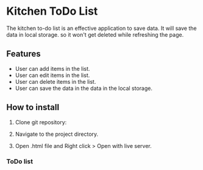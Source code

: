 # Kitchen ToDo List

The kitchen to-do list is an effective application to save data. It will save the data in local storage. so it won't get deleted while refreshing the page.

## Features
- User can add items in the list.
- User can edit items in the list.
- User can delete items in the list.
- User can save the data in the data in the local storage.

## How to install
1. Clone git repository:
   
2. Navigate to the project directory.
   
3. Open .html file and Right click > Open with live server.

  ### ToDo list
  
